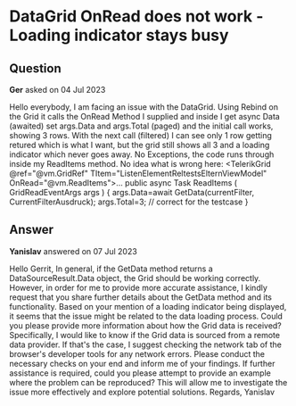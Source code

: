 # DataGrid OnRead does not work - Loading indicator stays busy

## Question

**Ger** asked on 04 Jul 2023

Hello everybody, I am facing an issue with the DataGrid. Using Rebind on the Grid it calls the OnRead Method I supplied and inside I get async Data (awaited) set args.Data and args.Total (paged) and the initial call works, showing 3 rows. With the next call (filtered) I can see only 1 row getting retured which is what I want, but the grid still shows all 3 and a loading indicator which never goes away. No Exceptions, the code runs through inside my ReadItems method. No idea what is wrong here: <TelerikGrid @ref="@vm.GridRef" TItem="ListenElementReltestsElternViewModel" OnRead="@vm.ReadItems">... public async Task ReadItems ( GridReadEventArgs args ) {
args.Data=await GetData(currentFilter, CurrentFilterAusdruck);
args.Total=3; // correct for the testcase }

## Answer

**Yanislav** answered on 07 Jul 2023

Hello Gerrit, In general, if the GetData method returns a DataSourceResult.Data object, the Grid should be working correctly. However, in order for me to provide more accurate assistance, I kindly request that you share further details about the GetData method and its functionality. Based on your mention of a loading indicator being displayed, it seems that the issue might be related to the data loading process. Could you please provide more information about how the Grid data is received? Specifically, I would like to know if the Grid data is sourced from a remote data provider. If that's the case, I suggest checking the network tab of the browser's developer tools for any network errors. Please conduct the necessary checks on your end and inform me of your findings. If further assistance is required, could you please attempt to provide an example where the problem can be reproduced? This will allow me to investigate the issue more effectively and explore potential solutions. Regards, Yanislav
